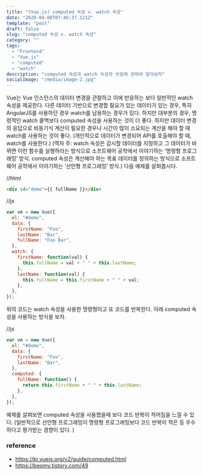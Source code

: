 ```yaml
---
title: "(Vue.js) computed 속성 v. watch 속성"
date: "2020-04-08T07:46:37.121Z"
template: "post"
draft: false
slug: "computed 속성 v. watch 속성"
category: ""
tags:
  - "Frontend"
  - "Vue.js"
  - "computed"
  - "watch"
description: "computed 속성과 watch 속성의 쓰임에 관하여 알아보자"
socialImage: "/media/image-2.jpg"
---
```


Vue는 Vue 인스턴스의 데이터 변경을 관찰하고 이에 반응하는 보다 일반적인 watch 속성을 제공한다. 다른 데이터 기반으로 변경할 필요가 있는 데이터가 있는 경우, 특히 AngularJS를 사용하던 경우 watch를 남용하는 경우가 있다.
하지만 대부분의 경우, 명령적인 watch 콜백보다 computed 속성을 사용하는 것이 더 좋다.
하지만 데이터 변경의 응답으로 비동기식 계산이 필요한 경우나 시간이 많이 소요되는 계산을 해야 할 때 watch를 사용하는 것이 좋다. (개인적으로 데이터가 변경되어 API를 호출해야 할 때, watch를 사용한다.)
(역자 주: watch 속성은 감시할 데이터를 지정하고 그 데이터가 바뀌면 이런 함수를 실행하라는 방식으로 소프트웨어 공학에서 이야기하는 ‘명령형 프로그래밍’ 방식. computed 속성은 계산해야 하는 목표 데이터를 정의하는 방식으로 소프트웨어 공학에서 이야기하는 ‘선언형 프로그래밍’ 방식.)
다음 예제를 살펴봅시다.

//html

```html
<div id="demo">{{ fullName }}</div>
```

//js

```js
var vm = new Vue({
  el: "#demo",
  data: {
    firstName: "Foo",
    lastName: "Bar",
    fullName: "Foo Bar",
  },
  watch: {
    firstName: function(val) {
      this.fullName = val + " " + this.lastName;
    },
    lastName: function(val) {
      this.fullName = this.firstName + " " + val;
    },
  },
});
```

위의 코드는 watch 속성을 사용한 명령형이고 또 코드를 반복한다.
아래 computed 속성을 사용하는 방식을 보자.

//js

```js
var vm = new Vue({
  el: "#demo",
  data: {
    firstName: "Foo",
    lastName: "Bar",
  },
  computed: {
    fullName: function() {
      return this.firstName + " " + this.lastName;
    },
  },
});
```

예제를 살펴보면 computed 속성을 사용했을때 보다 코드 반복이 적어짐을 느낄 수 있다.
(일반적으로 선언형 프로그래밍이 명령형 프로그래밍보다 코드 반복이 적은 등 우수하다고 평가받는 경향이 있다.
)

### reference

- https://kr.vuejs.org/v2/guide/computed.html
- https://beomy.tistory.com/49
